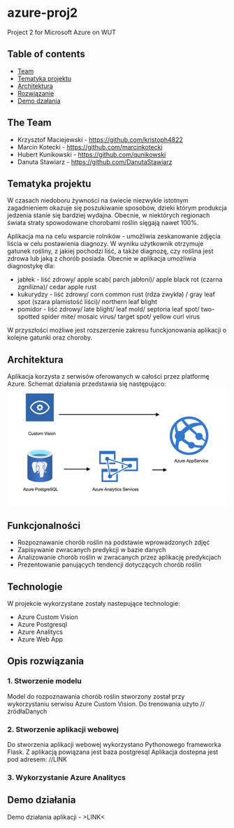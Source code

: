 # azure-proj2
Project 2 for Microsoft Azure on WUT

## Table of contents
* [Team](#the-team)
* [Tematyka projektu](#tematyka-projektu)
* [Architektura](#architektura)
* [Rozwiązanie](#rozwiązanie)
* [Demo dzałania](#demo-działania)

## The Team
* Krzysztof Maciejewski - https://github.com/kristoph4822
* Marcin Kotecki  - https://github.com/marcinkotecki
* Hubert Kunikowski - https://github.com/qunikowski
* Danuta Stawiarz  - https://github.com/DanutaStawiarz

## Tematyka projektu
W czasach niedoboru żywności na świecie niezwykle istotnym zagadnieniem okazuje się poszukiwanie sposobów, dzieki którym produkcja jedzenia stanie się bardziej wydajna. Obecnie, w niektórych regionach świata straty spowodowane chorobami roślin sięgają nawet 100%.

Aplikacja ma na celu wsparcie rolników -  umożliwia zeskanowanie zdjęcia liścia w celu postawienia diagnozy. W wyniku użytkownik otrzymuje gatunek rośliny, z jakiej pochodzi liść, a także diagnozę, czy roślina jest zdrowa lub jaką z chorób posiada. Obecnie w aplikacja umożliwia diagnostykę dla:
* jabłek - liść zdrowy/ apple scab( parch jabłoni)/ apple black rot (czarna zgnilizna)/ cedar apple rust
* kukurydzy - liść zdrowy/ corn common rust (rdza zwykła) / gray leaf spot (szara plamistość liści)/ northern leaf blight
* pomidor - liść zdrowy/ late blight/ leaf mold/ septoria leaf spot/ two-spotted spider mite/ mosaic virus/ target spot/ yellow curl virus

W przyszłości możliwe jest rozszerzenie zakresu funckjonowania aplikacji o kolejne gatunki oraz choroby.


## Architektura
Aplikacja korzysta z serwisów oferowanych w całości przez platformę Azure. Schemat działania przedstawia się następująco:
![Optional Text](images/architektura.png)

## Funkcjonalności
* Rozpoznawanie chorób roślin na podstawie wprowadzonych zdjęć
* Zapisywanie zwracanych predykcji w bazie danych
* Analizowanie chorób roślin w zwracanych przez aplikację predykcjach
* Prezentowanie panujących tendencji dotyczących chorób roślin

## Technologie
W projekcie wykorzystane zostały nastepujące technologie:
- Azure Custom Vision
- Azure Postgresql
- Azure Analitycs
- Azure Web App

## Opis rozwiązania

### 1. Stworzenie modelu
Model do rozpoznawania chorób roślin stworzony został przy wykorzystaniu serwisu Azure Custom Vision. Do trenowania użyto //źródłaDanych

### 2. Stworzenie aplikacji webowej
Do stworzenia aplikacji webowej wykorzystano Pythonowego frameworka Flask. Z aplikacją powiązana jest baza postgresql Aplikacja dostepna jest pod adresem: //LINK

### 3. Wykorzystanie Azure Analitycs

## Demo działania

Demo działania aplikacji - >LINK<

